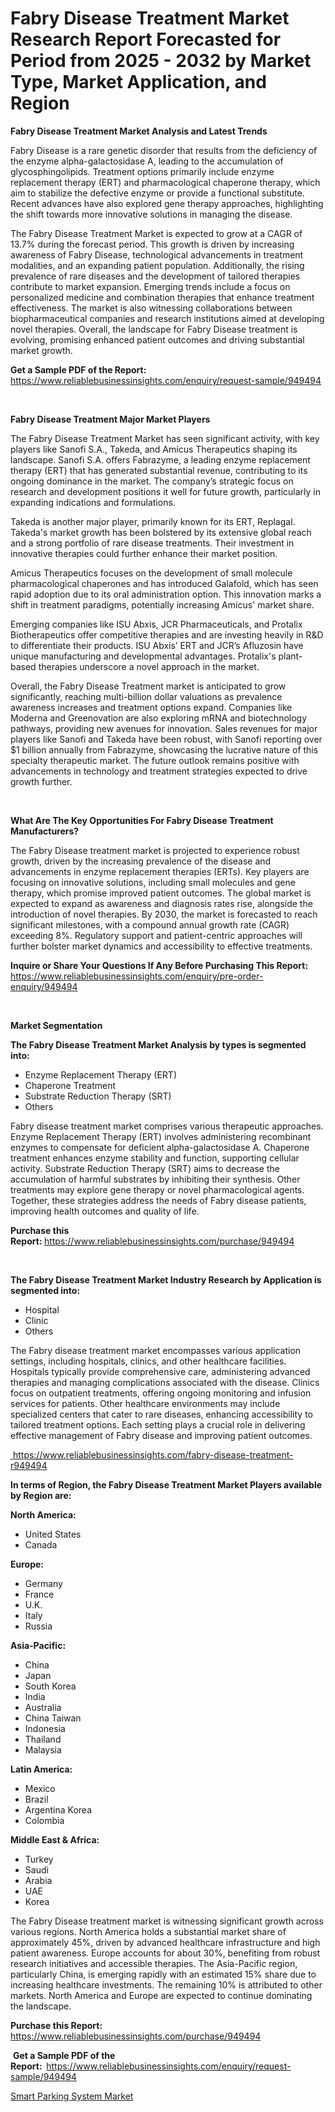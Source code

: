 <p><h1>Fabry Disease Treatment Market Research Report Forecasted for Period from 2025 -  2032 by Market Type, Market Application, and Region</h1></p><p><strong>Fabry Disease Treatment Market Analysis and Latest Trends</strong></p>
<p><p>Fabry Disease is a rare genetic disorder that results from the deficiency of the enzyme alpha-galactosidase A, leading to the accumulation of glycosphingolipids. Treatment options primarily include enzyme replacement therapy (ERT) and pharmacological chaperone therapy, which aim to stabilize the defective enzyme or provide a functional substitute. Recent advances have also explored gene therapy approaches, highlighting the shift towards more innovative solutions in managing the disease.</p><p>The Fabry Disease Treatment Market is expected to grow at a CAGR of 13.7% during the forecast period. This growth is driven by increasing awareness of Fabry Disease, technological advancements in treatment modalities, and an expanding patient population. Additionally, the rising prevalence of rare diseases and the development of tailored therapies contribute to market expansion. Emerging trends include a focus on personalized medicine and combination therapies that enhance treatment effectiveness. The market is also witnessing collaborations between biopharmaceutical companies and research institutions aimed at developing novel therapies. Overall, the landscape for Fabry Disease treatment is evolving, promising enhanced patient outcomes and driving substantial market growth.</p></p>
<p><strong>Get a Sample PDF of the Report:&nbsp;</strong> <a href="https://www.reliablebusinessinsights.com/enquiry/request-sample/949494?utm_campaign=2239&utm_medium=2&utm_source=Github&utm_content=ia&utm_term=06032025&utm_id=fabry-disease-treatment">https://www.reliablebusinessinsights.com/enquiry/request-sample/949494</a></p>
<p>&nbsp;</p>
<p><strong>Fabry Disease Treatment Major Market Players</strong></p>
<p><p>The Fabry Disease Treatment Market has seen significant activity, with key players like Sanofi S.A., Takeda, and Amicus Therapeutics shaping its landscape. Sanofi S.A. offers Fabrazyme, a leading enzyme replacement therapy (ERT) that has generated substantial revenue, contributing to its ongoing dominance in the market. The company’s strategic focus on research and development positions it well for future growth, particularly in expanding indications and formulations.</p><p>Takeda is another major player, primarily known for its ERT, Replagal. Takeda's market growth has been bolstered by its extensive global reach and a strong portfolio of rare disease treatments. Their investment in innovative therapies could further enhance their market position. </p><p>Amicus Therapeutics focuses on the development of small molecule pharmacological chaperones and has introduced Galafold, which has seen rapid adoption due to its oral administration option. This innovation marks a shift in treatment paradigms, potentially increasing Amicus' market share.</p><p>Emerging companies like ISU Abxis, JCR Pharmaceuticals, and Protalix Biotherapeutics offer competitive therapies and are investing heavily in R&D to differentiate their products. ISU Abxis’ ERT and JCR’s Afluzosin have unique manufacturing and developmental advantages. Protalix's plant-based therapies underscore a novel approach in the market.</p><p>Overall, the Fabry Disease Treatment market is anticipated to grow significantly, reaching multi-billion dollar valuations as prevalence awareness increases and treatment options expand. Companies like Moderna and Greenovation are also exploring mRNA and biotechnology pathways, providing new avenues for innovation. Sales revenues for major players like Sanofi and Takeda have been robust, with Sanofi reporting over $1 billion annually from Fabrazyme, showcasing the lucrative nature of this specialty therapeutic market. The future outlook remains positive with advancements in technology and treatment strategies expected to drive growth further.</p></p>
<p>&nbsp;</p>
<p><strong>What Are The Key Opportunities For Fabry Disease Treatment Manufacturers?</strong></p>
<p><p>The Fabry Disease treatment market is projected to experience robust growth, driven by the increasing prevalence of the disease and advancements in enzyme replacement therapies (ERTs). Key players are focusing on innovative solutions, including small molecules and gene therapy, which promise improved patient outcomes. The global market is expected to expand as awareness and diagnosis rates rise, alongside the introduction of novel therapies. By 2030, the market is forecasted to reach significant milestones, with a compound annual growth rate (CAGR) exceeding 8%. Regulatory support and patient-centric approaches will further bolster market dynamics and accessibility to effective treatments.</p></p>
<p><strong>Inquire or Share Your Questions If Any Before Purchasing This Report:</strong> <a href="https://www.reliablebusinessinsights.com/enquiry/pre-order-enquiry/949494?utm_campaign=2239&utm_medium=2&utm_source=Github&utm_content=ia&utm_term=06032025&utm_id=fabry-disease-treatment">https://www.reliablebusinessinsights.com/enquiry/pre-order-enquiry/949494</a></p>
<p>&nbsp;</p>
<p><strong>Market Segmentation</strong></p>
<p><strong>The Fabry Disease Treatment Market Analysis by types is segmented into:</strong></p>
<p><ul><li>Enzyme Replacement Therapy (ERT)</li><li>Chaperone Treatment</li><li>Substrate Reduction Therapy (SRT)</li><li>Others</li></ul></p>
<p><p>Fabry disease treatment market comprises various therapeutic approaches. Enzyme Replacement Therapy (ERT) involves administering recombinant enzymes to compensate for deficient alpha-galactosidase A. Chaperone treatment enhances enzyme stability and function, supporting cellular activity. Substrate Reduction Therapy (SRT) aims to decrease the accumulation of harmful substrates by inhibiting their synthesis. Other treatments may explore gene therapy or novel pharmacological agents. Together, these strategies address the needs of Fabry disease patients, improving health outcomes and quality of life.</p></p>
<p><strong>Purchase this Report:&nbsp;</strong><a href="https://www.reliablebusinessinsights.com/purchase/949494?utm_campaign=2239&utm_medium=2&utm_source=Github&utm_content=ia&utm_term=06032025&utm_id=fabry-disease-treatment">https://www.reliablebusinessinsights.com/purchase/949494</a></p>
<p>&nbsp;</p>
<p><strong>The Fabry Disease Treatment Market Industry Research by Application is segmented into:</strong></p>
<p><ul><li>Hospital</li><li>Clinic</li><li>Others</li></ul></p>
<p><p>The Fabry disease treatment market encompasses various application settings, including hospitals, clinics, and other healthcare facilities. Hospitals typically provide comprehensive care, administering advanced therapies and managing complications associated with the disease. Clinics focus on outpatient treatments, offering ongoing monitoring and infusion services for patients. Other healthcare environments may include specialized centers that cater to rare diseases, enhancing accessibility to tailored treatment options. Each setting plays a crucial role in delivering effective management of Fabry disease and improving patient outcomes.</p></p>
<p><a href="https://www.reliablebusinessinsights.com/fabry-disease-treatment-r949494?utm_campaign=2239&utm_medium=2&utm_source=Github&utm_content=ia&utm_term=06032025&utm_id=fabry-disease-treatment">&nbsp;https://www.reliablebusinessinsights.com/fabry-disease-treatment-r949494</a></p>
<p><strong>In terms of Region, the Fabry Disease Treatment Market Players available by Region are:</strong></p>
<p>
    <p> <strong> North America: </strong>
        <ul>
            <li>United States</li>
            <li>Canada</li>
        </ul>
        </p> 
    <p> <strong> Europe: </strong>
        <ul>
            <li>Germany</li>
            <li>France</li>
            <li>U.K.</li>
            <li>Italy</li>
            <li>Russia</li>
        </ul>
        </p> 
    <p> <strong> Asia-Pacific: </strong>
        <ul>
            <li>China</li>
            <li>Japan</li>
            <li>South Korea</li>
            <li>India</li>
            <li>Australia</li>
            <li>China Taiwan</li>
            <li>Indonesia</li>
            <li>Thailand</li>
            <li>Malaysia</li>
        </ul>
        </p> 
    <p> <strong> Latin America: </strong>
        <ul>
            <li>Mexico</li>
            <li>Brazil</li>
            <li>Argentina Korea</li>
            <li>Colombia</li>
        </ul>
        </p> 
    <p> <strong> Middle East & Africa: </strong>
        <ul>
            <li>Turkey</li>
            <li>Saudi</li>
            <li>Arabia</li>
            <li>UAE</li>
            <li>Korea</li>
        </ul>
    </p>
    </p>
<p><p>The Fabry Disease treatment market is witnessing significant growth across various regions. North America holds a substantial market share of approximately 45%, driven by advanced healthcare infrastructure and high patient awareness. Europe accounts for about 30%, benefiting from robust research initiatives and accessible therapies. The Asia-Pacific region, particularly China, is emerging rapidly with an estimated 15% share due to increasing healthcare investments. The remaining 10% is attributed to other markets. North America and Europe are expected to continue dominating the landscape.</p></p>
<p><strong>Purchase this Report: </strong><a href="https://www.reliablebusinessinsights.com/purchase/949494?utm_campaign=2239&utm_medium=2&utm_source=Github&utm_content=ia&utm_term=06032025&utm_id=fabry-disease-treatment">https://www.reliablebusinessinsights.com/purchase/949494</a></p>
<p>&nbsp;<strong>Get a Sample PDF of the Report:&nbsp;&nbsp;</strong><a href="https://www.reliablebusinessinsights.com/enquiry/request-sample/949494?utm_campaign=2239&utm_medium=2&utm_source=Github&utm_content=ia&utm_term=06032025&utm_id=fabry-disease-treatment">https://www.reliablebusinessinsights.com/enquiry/request-sample/949494</a></p>
<p><strong></strong></p>
<p><p><a href="https://github.com/ygfu6u/Market-Research-Report-List-1/blob/main/smart-parking-system-market.md?utm_campaign=2239&utm_medium=2&utm_source=Github&utm_content=ia&utm_term=06032025&utm_id=fabry-disease-treatment">Smart Parking System Market</a></p></p>